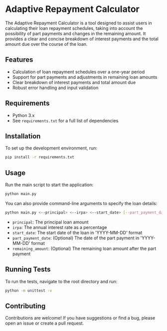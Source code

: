 
# Adaptive Repayment Calculator

The Adaptive Repayment Calculator is a tool designed to assist users in calculating their loan repayment schedules, taking into account the possibility of part payments and changes in the remaining amount. It provides a clear and concise breakdown of interest payments and the total amount due over the course of the loan.

## Features

- Calculation of loan repayment schedules over a one-year period
- Support for part payments and adjustments in remaining loan amounts
- Clear breakdown of interest payments and total amount due
- Robust error handling and input validation

## Requirements

- Python 3.x
- See `requirements.txt` for a full list of dependencies

## Installation

To set up the development environment, run:

```bash
pip install -r requirements.txt
```

## Usage

Run the main script to start the application:

```bash
python main.py
```

You can also provide command-line arguments to specify the loan details:

```bash
python main.py <--principal> <--irpa> <--start_date> [--part_payment_date] [--remaining_amount]
```

- `principal`: The principal loan amount
- `irpa`: The annual interest rate as a percentage
- `start_date`: The start date of the loan in 'YYYY-MM-DD' format
- `part_payment_date`: (Optional) The date of the part payment in 'YYYY-MM-DD' format
- `remaining_amount`: (Optional) The remaining loan amount after the part payment

## Running Tests

To run the tests, navigate to the root directory and run:

```bash
python -m unittest -v
```

## Contributing

Contributions are welcome! If you have suggestions or find a bug, please open an issue or create a pull request.
